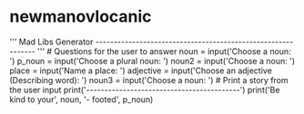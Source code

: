 # newmanovlocanic
 ''' Mad Libs Generator ------------------------------------------------------------- '''  # Questions for the user to answer  noun = input('Choose a noun: ')  p_noun = input('Choose a plural noun: ')  noun2 = input('Choose a noun: ')  place = input('Name a place: ')  adjective = input('Choose an adjective (Describing word): ')  noun3 = input('Choose a noun: ')  # Print a story from the user input  print('------------------------------------------')  print('Be kind to your', noun, '- footed', p_noun)
